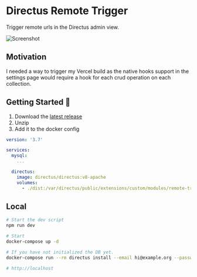 # Directus Remote Trigger

Trigger remote urls in the Directus admin view.

![Screenshot](https://i.imgur.com/Cnl3PBn.png)

## Motivation

I needed a way to trigger my Vercel build as the native hooks support in the settings page would require a hook for each crud operation on each collection.

## Getting Started 🚀

1. Download the [latest release](https://github.com/cupcakearmy/directus-remote-trigger/releases)
2. Unzip
3. Add it to the docker config

```yaml
version: '3.7'

services:
  mysql:
    ...

  directus:
    image: directus/directus:v8-apache
    volumes:
      - ./dist:/var/directus/public/extensions/custom/modules/remote-trigger
```

## Local

```bash
# Start the dev script
npm run dev

# Start
docker-compose up -d

# If you have not initialized the DB yet.
docker-compose run --rm directus install --email hi@example.org --password h4x0r

# http://localhost
```
